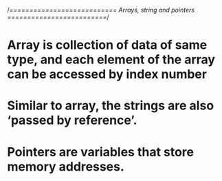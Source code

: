 
/*=========================== Arrays, string and pointers =========================*/

# Array is collection of data of same type, and each element of the array can be accessed by index number
# Similar to array, the strings are also ‘passed by reference’.
# Pointers are variables that store memory addresses.

